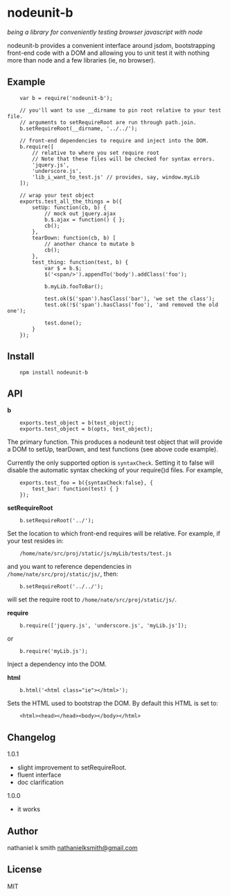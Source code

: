 # nodeunit-b

_being a library for conveniently testing browser javascript with node_

nodeunit-b provides a convenient interface around jsdom, bootstrapping
front-end code with a DOM and allowing you to unit test it with nothing more
than node and a few libraries (ie, no browser).


## Example

        var b = require('nodeunit-b');

        // you'll want to use __dirname to pin root relative to your test file.
        // arguments to setRequireRoot are run through path.join.
        b.setRequireRoot(__dirname, '../../');

        // front-end dependencies to require and inject into the DOM.
        b.require([
            // relative to where you set require root
            // Note that these files will be checked for syntax errors.
            'jquery.js',
            'underscore.js',
            'lib_i_want_to_test.js' // provides, say, window.myLib
        ]);

        // wrap your test object
        exports.test_all_the_things = b({
            setUp: function(cb, b) {
                // mock out jquery.ajax
                b.$.ajax = function() { };
                cb();
            },
            tearDown: function(cb, b) [
                // another chance to mutate b
                cb();
            },
            test_thing: function(test, b) {
                var $ = b.$;
                $('<span/>').appendTo('body').addClass('foo');

                b.myLib.fooToBar();

                test.ok($('span').hasClass('bar'), 'we set the class');
                test.ok(!$('span').hasClass('foo'), 'and removed the old one');

                test.done();
            }
        });


## Install

        npm install nodeunit-b


## API

**b**

        exports.test_object = b(test_object);
        exports.test_object = b(opts, test_object);

The primary function. This produces a nodeunit test object that will provide a
DOM to setUp, tearDown, and test functions (see above code example).

Currently the only supported option is `syntaxCheck`. Setting it to false will
disable the automatic syntax checking of your require()d files. For example,

        exports.test_foo = b({syntaxCheck:false}, {
            test_bar: function(test) { }
        });

**setRequireRoot**

        b.setRequireRoot('../');

Set the location to which front-end requires will be relative. For example, if your test resides in:

        /home/nate/src/proj/static/js/myLib/tests/test.js

and you want to reference dependencies in `/home/nate/src/proj/static/js/`, then:

        b.setRequireRoot('../../');

will set the require root to `/home/nate/src/proj/static/js/`.

**require**

        b.require(['jquery.js', 'underscore.js', 'myLib.js']);

or

        b.require('myLib.js');

Inject a dependency into the DOM.

**html**

        b.html('<html class="ie"></html>');

Sets the HTML used to bootstrap the DOM. By default this HTML is set to:

        <html><head></head><body></body></html>

## Changelog

1.0.1
 * slight improvement to setRequireRoot.
 * fluent interface
 * doc clarification

1.0.0
 * it works

## Author

nathaniel k smith <nathanielksmith@gmail.com>

## License

MIT
